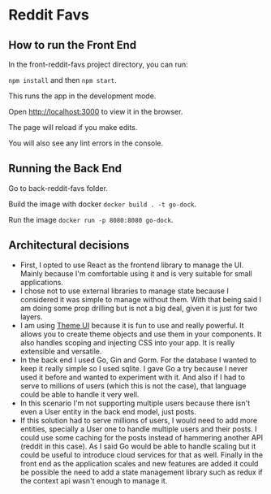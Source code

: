 # Reddit Favs

## How to run the Front End

In the front-reddit-favs project directory, you can run:

`npm install` and then `npm start`.

This runs the app in the development mode.

Open [http://localhost:3000](http://localhost:3000) to view it in the browser.

The page will reload if you make edits.

You will also see any lint errors in the console.

## Running the Back End

Go to back-reddit-favs folder.

Build the image with docker `docker build . -t go-dock`.

Run the image `docker run -p 8080:8080 go-dock`.

## Architectural decisions

- First, I opted to use React as the frontend library to manage the UI. Mainly because I'm comfortable using it and is very suitable for small applications.
- I chose not to use external libraries to manage state because I considered it was simple to manage without them. With that being said I am doing some prop drilling but is not a big deal, given it is just for two layers.
- I am using [Theme UI](https://theme-ui.com/getting-started/) because it is fun to use and really powerful. It allows you to create theme objects and use them in your components. It also handles scoping and injecting CSS into your app. It is really extensible and versatile.
- In the back end I used Go, Gin and Gorm. For the database I wanted to keep it really simple so I used sqlite. I gave Go a try because I never used it before and wanted to experiment with it. And also if I had to serve to millions of users (which this is not the case), that language could be able to handle it very well.
- In this scenario I'm not supporting multiple users because there isn't even a User entity in the back end model, just posts.
- If this solution had to serve millions of users, I would need to add more entities, specially a User one to handle multiple users and their posts. I could use some caching for the posts instead of hammering another API (reddit in this case). As I said Go would be able to handle scaling but it could be useful to introduce cloud services for that as well. Finally in the front end as the application scales and new features are added it could be possible the need to add a state management library such as redux if the context api wasn't enough to manage it.
